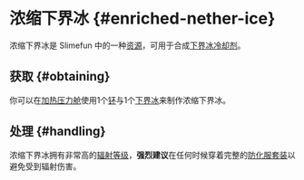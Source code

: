 # 浓缩下界冰 {#enriched-nether-ice}

浓缩下界冰是 Slimefun 中的一种[资源](/Resources)，可用于合成[下界冰冷却剂](/Coolant-Cells)。

## 获取 {#obtaining}

你可以在[加热压力舱](/Heated-Pressure-Chamber)使用1个[钚](/Plutonium)与1个[下界冰](/Nether-Ice)来制作浓缩下界冰。

## 处理 {#handling}

浓缩下界冰拥有非常高的[辐射等级](/Radiation)，**强烈建议**在任何时候穿着完整的[防化服套装](/Armor#hazmat-suit)以避免受到辐射伤害。
